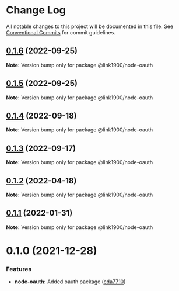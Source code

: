 # Change Log

All notable changes to this project will be documented in this file.
See [Conventional Commits](https://conventionalcommits.org) for commit guidelines.

<a name="0.1.6"></a>
## [0.1.6](https://github.com/projects/link1900/repos/link1900/compare/diff?targetBranch=refs%2Ftags%2F@link1900/node-oauth@0.1.5&sourceBranch=refs%2Ftags%2F@link1900/node-oauth@0.1.6) (2022-09-25)

**Note:** Version bump only for package @link1900/node-oauth





<a name="0.1.5"></a>
## [0.1.5](https://github.com/projects/link1900/repos/link1900/compare/diff?targetBranch=refs%2Ftags%2F@link1900/node-oauth@0.1.4&sourceBranch=refs%2Ftags%2F@link1900/node-oauth@0.1.5) (2022-09-25)

**Note:** Version bump only for package @link1900/node-oauth





<a name="0.1.4"></a>
## [0.1.4](https://github.com/projects/link1900/repos/link1900/compare/diff?targetBranch=refs%2Ftags%2F@link1900/node-oauth@0.1.3&sourceBranch=refs%2Ftags%2F@link1900/node-oauth@0.1.4) (2022-09-18)

**Note:** Version bump only for package @link1900/node-oauth





<a name="0.1.3"></a>
## [0.1.3](https://github.com/projects/link1900/repos/link1900/compare/diff?targetBranch=refs%2Ftags%2F@link1900/node-oauth@0.1.2&sourceBranch=refs%2Ftags%2F@link1900/node-oauth@0.1.3) (2022-09-17)

**Note:** Version bump only for package @link1900/node-oauth





<a name="0.1.2"></a>
## [0.1.2](https://github.com/projects/link1900/repos/link1900/compare/diff?targetBranch=refs%2Ftags%2F@link1900/node-oauth@0.1.1&sourceBranch=refs%2Ftags%2F@link1900/node-oauth@0.1.2) (2022-04-18)

**Note:** Version bump only for package @link1900/node-oauth





<a name="0.1.1"></a>
## [0.1.1](https://github.com/projects/link1900/repos/link1900/compare/diff?targetBranch=refs%2Ftags%2F@link1900/node-oauth@0.1.0&sourceBranch=refs%2Ftags%2F@link1900/node-oauth@0.1.1) (2022-01-31)

**Note:** Version bump only for package @link1900/node-oauth





<a name="0.1.0"></a>
# 0.1.0 (2021-12-28)


### Features

* **node-oauth:** Added oauth package ([cda7710](https://github.com/projects/link1900/repos/link1900/commits/cda7710))
